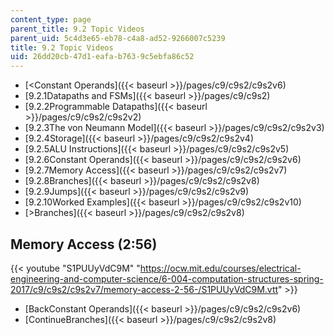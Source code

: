 ```yaml
---
content_type: page
parent_title: 9.2 Topic Videos
parent_uid: 5c4d3e65-eb78-c4a8-ad52-9266007c5239
title: 9.2 Topic Videos
uid: 26dd20cb-47d1-eafa-b763-9c5ebfa86c52
---
```


*   [<Constant Operands]({{< baseurl >}}/pages/c9/c9s2/c9s2v6)
*   [9.2.1Datapaths and FSMs]({{< baseurl >}}/pages/c9/c9s2)
*   [9.2.2Programmable Datapaths]({{< baseurl >}}/pages/c9/c9s2/c9s2v2)
*   [9.2.3The von Neumann Model]({{< baseurl >}}/pages/c9/c9s2/c9s2v3)
*   [9.2.4Storage]({{< baseurl >}}/pages/c9/c9s2/c9s2v4)
*   [9.2.5ALU Instructions]({{< baseurl >}}/pages/c9/c9s2/c9s2v5)
*   [9.2.6Constant Operands]({{< baseurl >}}/pages/c9/c9s2/c9s2v6)
*   [9.2.7Memory Access]({{< baseurl >}}/pages/c9/c9s2/c9s2v7)
*   [9.2.8Branches]({{< baseurl >}}/pages/c9/c9s2/c9s2v8)
*   [9.2.9Jumps]({{< baseurl >}}/pages/c9/c9s2/c9s2v9)
*   [9.2.10Worked Examples]({{< baseurl >}}/pages/c9/c9s2/c9s2v10)
*   [\>Branches]({{< baseurl >}}/pages/c9/c9s2/c9s2v8)

Memory Access (2:56)
--------------------

{{< youtube "S1PUUyVdC9M" "https://ocw.mit.edu/courses/electrical-engineering-and-computer-science/6-004-computation-structures-spring-2017/c9/c9s2/c9s2v7/memory-access-2-56-/S1PUUyVdC9M.vtt" >}}

*   [BackConstant Operands]({{< baseurl >}}/pages/c9/c9s2/c9s2v6)
*   [ContinueBranches]({{< baseurl >}}/pages/c9/c9s2/c9s2v8)
